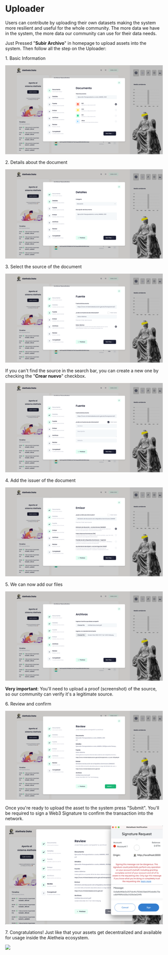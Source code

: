 # Uploader

Users can contribute by uploading their own datasets making the system more resilient and useful for the whole community. The more data we have in the system, the more data our community can use for their data needs.&#x20;

Just Pressed "**Subir Archivo**" in homepage to upload assets into the system. Then follow all the step on the Uploader:

1\. Basic Information

![](../.gitbook/assets/1.png)

2\. Details about the document

![](../.gitbook/assets/2.png)

3\. Select the source of the document

![](../.gitbook/assets/3.png)

If you can't find the source in the search bar, you can create a new one by checking the "**Crear nuevo**" checkbox.

![](../.gitbook/assets/4.png)

4\. Add the issuer of the document

![](../.gitbook/assets/5.png)

5\. We can now add our files

![](../.gitbook/assets/6.png)

**Very important**: You'll need to upload a proof (screenshot) of the source, so our community can verify it's a legitimate source.

6\. Review and confirm

![](../.gitbook/assets/7.png)

Once you're ready to upload the asset to the system press "Submit". You'll be required to sign a Web3 Signature to confirm the transaction into the network.

![](<../.gitbook/assets/Screen Shot 2022-05-17 at 5.09.38 PM.png>)

7\. Congratulations! Just like that your assets get decentralized and available for usage inside the Aletheia ecosystem.

![](../.gitbook/assets/app.aletheiadata.org\_dashboard-min.png)
